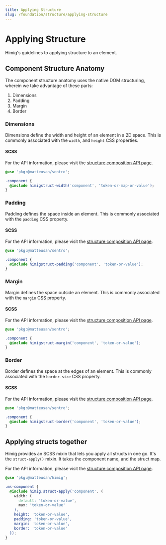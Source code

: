 ```yaml
---
title: Applying Structure
slug: /foundation/structure/applying-structure
---
```

# Applying Structure
Himig's guidelines to applying structure to an element.

## Component Structure Anatomy
The component structure anatomy uses the native DOM structuring, wherein we take advantage of these parts:

1) Dimensions
2) Padding
3) Margin
4) Border

### Dimensions
Dimensions define the width and height of an element in a 2D space. This is commonly associated with the `width`, and `height` CSS properties.

#### SCSS
For the API information, please visit the [structure composition API page](../../api/composition/structure.md).

```scss
@use 'pkg:@matteusan/sentro';

.component {
  @include himigstruct-width('component', 'token-or-map-or-value');
}
```

### Padding
Padding defines the space inside an element. This is commonly associated with the `padding` CSS property.

#### SCSS
For the API information, please visit the [structure composition API page](../../api/composition/structure.md).

```scss
@use 'pkg:@matteusan/sentro';

.component {
  @include himigstruct-padding('component', 'token-or-value');
}
```
### Margin
Margin defines the space outside an element. This is commonly associated with the `margin` CSS property.

#### SCSS
For the API information, please visit the [structure composition API page](../../api/composition/structure.md).

```scss
@use 'pkg:@matteusan/sentro';

.component {
  @include himigstruct-margin('component', 'token-or-value');
}
```

### Border
Border defines the space at the edges of an element. This is commonly associated with the `border-size` CSS property.

#### SCSS
For the API information, please visit the [structure composition API page](../../api/composition/structure.md).

```scss
@use 'pkg:@matteusan/sentro';

.component {
  @include himigstruct-border('component', 'token-or-value');
}
```

## Applying structs together
Himig provides an SCSS mixin that lets you apply all structs in one go. It's the `struct-apply()` mixin. It takes the component name, and the struct map.

For the API information, please visit the [structure composition API page](../../api/composition/structure.md).

```scss
@use 'pkg:@matteusan/himig';

.ms-component {
  @include himig.struct-apply('component', (
    width: (
      default: 'token-or-value',
      max: 'token-or-value'
    ),
    height: 'token-or-value',
    padding: 'token-or-value',
    margin: 'token-or-value',
    border: 'token-or-value'
  ));
}
```